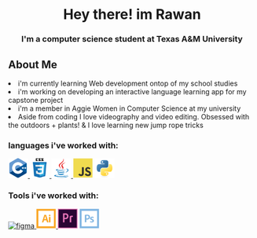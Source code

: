<h1 align="center"> Hey there! im Rawan </h1>
<h3 align="center"> I'm a computer science student at Texas A&M University </h3>

## About Me
<li>i'm currently learning Web development ontop of my school studies
<li>i'm  working on developing an interactive language learning app for my capstone project 
<li>i'm a member in Aggie Women in Computer Science at my university
<li>Aside from coding I love videography and video editing. Obsessed with the outdoors + plants! & I love learning new jump rope tricks 


### languages i've worked with:
<p align="left"> 
<a href="https://www.w3schools.com/cpp/" target="_blank"> <img src="https://raw.githubusercontent.com/devicons/devicon/master/icons/cplusplus/cplusplus-original.svg" alt="cplusplus" width="40" height="40"/> </a> <a href="https://www.w3schools.com/css/" target="_blank"> <img src="https://raw.githubusercontent.com/devicons/devicon/master/icons/css3/css3-original-wordmark.svg" alt="css3" width="40" height="40"/> </a> 
<a href="https://www.java.com" target="_blank"> <img src="https://raw.githubusercontent.com/devicons/devicon/master/icons/java/java-original.svg" alt="java" width="40" height="40"/> </a> <a href="https://developer.mozilla.org/en-US/docs/Web/JavaScript" target="_blank"> <img src="https://raw.githubusercontent.com/devicons/devicon/master/icons/javascript/javascript-original.svg" alt="javascript" width="40" height="40"/></a> <a href="https://www.python.org" target="_blank"> <img src="https://raw.githubusercontent.com/devicons/devicon/master/icons/python/python-original.svg" alt="python" width="40" height="40"/> </a> </p>

### Tools i've worked with:
<p align="left"> 
<a href="https://www.figma.com/" target="_blank"> <img src="https://www.vectorlogo.zone/logos/figma/figma-icon.svg" alt="figma" width="40" height="40"/> </a> 
<a href="https://www.adobe.com/products/illustrator.html"> <img src="https://raw.githubusercontent.com/devicons/devicon/master/icons/illustrator/illustrator-line.svg" alt="illustrator" width="40" height="40"/></a><a href="https://www.adobe.com/products/premiere.html"> <img src="https://github.com/devicons/devicon/blob/master/icons/premierepro/premierepro-original.svg" alt="premierepro-original.svg" width="40" height="40"/></a> <a href="https://www.photoshop.com/en" target="_blank"><img src="https://raw.githubusercontent.com/devicons/devicon/master/icons/photoshop/photoshop-line.svg" alt="photoshop" width="40" height="40"/></a>
</p>

